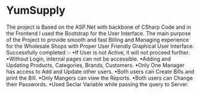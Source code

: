 # YumSupply
 The project is Based on the ASP.Net with backbone of CSharp Code and in the Frontend I used the Bootstrap for the User Interface. 
The main purpose of the Project to provide smooth and fast Billing and Managing experience for the Wholesale Shops with Proper User Friendly Graphical User Interface.
Successfully completed :-
•If User is not Active, it will not proceed further.
•Without Login, internal pages can not be accessible.
•Adding and Updating Products, Categories, Brands, Customers.
•Only One Manager has access to Add and Update other users.
•Both users can Create Bills and print the Bill.
•Only Mangers can view the Reports.
•Both users can Change their Passwords.
•Used Seclar Variable while passing the query to Server.